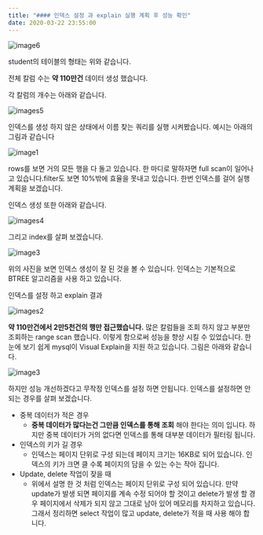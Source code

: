 ```yaml
---
title: "#### 인덱스 설정 과 explain 실행 계획 후 성능 확인"
date: 2020-03-22 23:55:00 
---
```


![image6](https://user-images.githubusercontent.com/33123391/77251297-ed447b00-6c90-11ea-82d1-18adc0b38b81.png)

student의 테이블의 형태는 위와 같습니다.

전체 칼럼 수는 **약 110만건** 데이터 생성 했습니다. 



각 칼럼의 개수는 아래와 같습니다.

![images5](https://user-images.githubusercontent.com/33123391/77251536-35b06880-6c92-11ea-8dde-7d4f15dc075d.png)

인덱스를 생성 하지 않은 상태에서 이름 찾는 쿼리를 실행 시켜봤습니다. 예시는 아래의 그림과 같습니다

![image1](https://user-images.githubusercontent.com/33123391/77251746-7f4d8300-6c93-11ea-8d8e-bb35715d3fdf.png)

rows를 보면 거의 모든 행을 다 돌고 있습니다. 한 마디로 말하자면 full scan이 일어나고 있습니다.filter도 보면 10%밖에 효율을 못내고 있습니다. 한번 인덱스를 걸어 실행 계획을 보겠습니다. 



인덱스 생성 또한 아래와 같습니다.

![images4](https://user-images.githubusercontent.com/33123391/77251457-ccc8f080-6c91-11ea-9712-a68d57125a6e.png)



그리고 index를 살펴 보겠습니다.

![image3](https://user-images.githubusercontent.com/33123391/77251648-e4ed3f80-6c92-11ea-971f-f62da0e3401c.png)

위의 사진을 보면 인덱스 생성이 잘 된 것을 볼 수 있습니다. 인덱스는 기본적으로 BTREE 알고리즘을 사용 하고 있습니다.



인덱스를 설정 하고 explain 결과

![images2](/Users/choitaehoon/Desktop/images2.png)



**약 110만건에서 2만5천건의 행만 접근했습니다.** 많은 칼럼들을 조회 하지 않고 부분만 조회하는 range scan 했습니다. 이렇게 함으로써 성능을 향상 시킬 수 있었습니다. 한 눈에 보기 쉽게 mysql이 Visual Explain을 지원 하고 있습니다. 그림은 아래와 같습니다.

![image3](https://user-images.githubusercontent.com/33123391/77251985-e9b2f300-6c94-11ea-9ed0-164f43b98dbc.png)



하지만 성능 개선하겠다고 무작정 인덱스를 설정 하면 안됩니다. 인덱스를 설정하면 안되는 경우를 살펴 보겠습니다.

* 중복 데이터가 적은 경우
  * **중복 데이터가 많다는건 그만큼 인덱스를 통해 조회** 해야 한다는 의미 입니다. 하지만 중복 데이터가 거의 없다면 인덱스를 통해 대부분 데이터가 필터링 됩니다.
* 인덱스의 키가 길 경우
  * 인덱스는 페이지 단위로 구성 되는데 페이지 크기는 16KB로 되어 있습니다. 인덱스의 키가 크면 클 수록 페이지의 담을 수 있는 수는 작아 집니다.
* Update, delete 작업이 잦을 때 
  * 위에서 설명 한 것 처럼 인덱스는 페이지 단위로 구성 되어 있습니다. 만약 update가 발생 되면 페이지를 계속 수정 되어야 할 것이고 delete가 발생 할 경우 페이지에서 삭제가 되지 않고 그대로 남아 있어 메모리를 차지하고 있습니다. 그래서 정리하면 select 작업이 많고 update, delete가 적을 때 사용 해야 합니다.